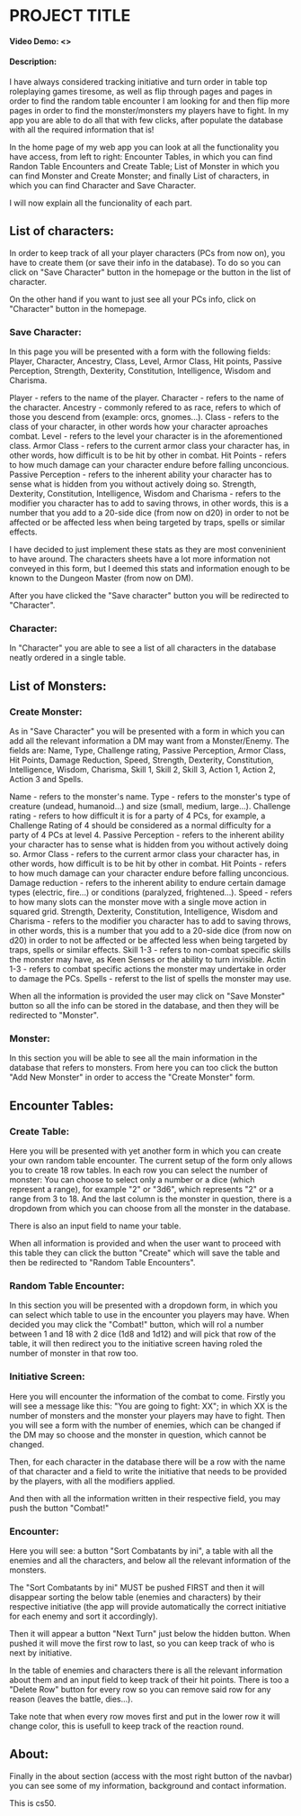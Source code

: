 # PROJECT TITLE
#### Video Demo: <>
#### Description:

I have always considered tracking initiative and turn order in table top roleplaying games tiresome, as well as flip through pages and pages in order to find the random table encounter I am looking for and then flip more pages in order to find the monster/monsters my players have to fight. In my app you are able to do all that with few clicks, after populate the database with all the required information that is!

In the home page of my web app you can look at all the functionality you have access, from left to right: Encounter Tables, in which you can find Randon Table Encounters and Create Table; List of Monster in which you can find Monster and Create Monster; and finally List of characters, in which you can find Character and Save Character.

I will now explain all the funcionality of each part.


## List of characters:

In order to keep track of all your player characters (PCs from now on), you have to create them (or save their info in the database). To do so you can click on "Save Character" button in the homepage or the button in the list of character.

On the other hand if you want to just see all your PCs info, click on "Character" button in the homepage.

### Save Character:

In this page you will be presented with a form with the following fields: Player, Character, Ancestry, Class, Level, Armor Class, Hit points, Passive Perception, Strength, Dexterity, Constitution, Intelligence, Wisdom and Charisma.

Player - refers to the name of the player.
Character - refers to the name of the character.
Ancestry - commonly refered to as race, refers to which of those you descend from (example: orcs, gnomes...).
Class - refers to the class of your character, in other words how your character aproaches combat.
Level - refers to the level your character is in the aforementioned class.
Armor Class - refers to the current armor class your character has, in other words, how difficult is to be hit by other in combat.
Hit Points - refers to how much damage can your character endure before falling unconcious.
Passive Perception - refers to the inherent ability your character has to sense what is hidden from you without actively doing so.
Strength, Dexterity, Constitution, Intelligence, Wisdom and Charisma - refers to the modifier you character has to add to saving throws, in other words, this is a number that you add to a 20-side dice (from now on d20) in order to not be affected or be affected less when being targeted by traps, spells or similar effects.

I have decided to just implement these stats as they are most conveninient to have around. The characters sheets have a lot more information not conveyed in this form, but I deemed this stats and information enough to be known to the Dungeon Master (from now on DM).

After you have clicked the "Save character" button you will be redirected to "Character".

### Character:

In "Character" you are able to see a list of all characters in the database neatly ordered in a single table.


## List of Monsters:

### Create Monster:

As in "Save Character" you will be presented with a form in which you can add all the relevant information a DM may want from a Monster/Enemy. The fields are: Name, Type, Challenge rating, Passive Perception, Armor Class, Hit Points, Damage Reduction, Speed, Strength, Dexterity, Constitution, Intelligence, Wisdom, Charisma, Skill 1, Skill 2, Skill 3, Action 1, Action 2, Action 3 and Spells.

Name - refers to the monster's name.
Type - refers to the monster's type of creature (undead, humanoid...) and size (small, medium, large...).
Challenge rating - refers to how difficult it is for a party of 4 PCs, for example, a Challenge Rating of 4 should be considered as a normal difficulty for a party of 4 PCs at level 4.
Passive Perception - refers to the inherent ability your character has to sense what is hidden from you without actively doing so.
Armor Class - refers to the current armor class your character has, in other words, how difficult is to be hit by other in combat.
Hit Points - refers to how much damage can your character endure before falling unconcious.
Damage reduction - refers to the inherent ability to endure certain damage types (electric, fire...) or conditions (paralyzed, frightened...).
Speed - refers to how many slots can the monster move with a single move action in squared grid.
Strength, Dexterity, Constitution, Intelligence, Wisdom and Charisma - refers to the modifier you character has to add to saving throws, in other words, this is a number that you add to a 20-side dice (from now on d20) in order to not be affected or be affected less when being targeted by traps, spells or similar effects.
Skill 1-3 - refers to non-combat specific skills the monster may have, as Keen Senses or the ability to turn invisible.
Actin 1-3 - refers to combat specific actions the monster may undertake in order to damage the PCs.
Spells - referst to the list of spells the monster may use.

When all the information is provided the user may click on "Save Monster" button so all the info can be stored in the database, and then they will be redirected to "Monster".

### Monster:

In this section you will be able to see all the main information in the database that refers to monsters. From here you can too click the button "Add New Monster" in order to access the "Create Monster" form.


## Encounter Tables:

### Create Table:

Here you will be presented with yet another form in which you can create your own random table encounter. The current setup of the form only allows you to create 18 row tables. In each row you can select the number of monster: You can choose to select only a number or a dice (which represent a range), for example "2" or "3d6", which represents "2" or a range from 3 to 18. And the last column is the monster in question, there is a dropdown from which you can choose from all the monster in the database.

There is also an input field to name your table.

When all information is provided and when the user want to proceed with this table they can click the button "Create" which will save the table and then be redirected to "Random Table Encounters".

### Random Table Encounter:

In this section you will be presented with a dropdown form, in which you can select which table to use in the encounter you players may have. When decided you may click the "Combat!" button, which will rol a number between 1 and 18 with 2 dice (1d8 and 1d12) and will pick that row of the table, it will then redirect you to the initiative screen having roled the number of monster in that row too.

### Initiative Screen:

Here you will encounter the information of the combat to come. Firstly you will see a message like this: "You are going to fight: XX"; in which XX is the number of monsters and the monster your players may have to fight.
Then you will see a form with the number of enemies, which can be changed if the DM may so choose and the monster in question, which cannot be changed.

Then, for each character in the database there will be a row with the name of that character and a field to write the initiative that needs to be provided by the players, with all the modifiers applied.

And then with all the information written in their respective field, you may push the button "Combat!"

### Encounter:

Here you will see: a button "Sort Combatants by ini", a table with all the enemies and all the characters, and below all the relevant information of the monsters.

The "Sort Combatants by ini" MUST be pushed FIRST and then it will disappear sorting the below table (enemies and characters) by their respective initiative (the app will provide automatically the correct initiative for each enemy and sort it accordingly).

Then it will appear a button "Next Turn" just below the hidden button. When pushed it will move the first row to last, so you can keep track of who is next by initiative.

In the table of enemies and characters there is all the relevant information about them and an input field to keep track of their hit points. There is too a "Delete Row" button for every row so you can remove said row for any reason (leaves the battle, dies...).

Take note that when every row moves first and put in the lower row it will change color, this is usefull to keep track of the reaction round.


## About:

Finally in the about section (access with the most right button of the navbar) you can see some of my information, background and contact information.

This is cs50.
